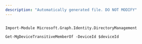 ```yaml
---
description: "Automatically generated file. DO NOT MODIFY"
---
```


```powershellv2

Import-Module Microsoft.Graph.Identity.DirectoryManagement

Get-MgDeviceTransitiveMemberOf -DeviceId $deviceId

```
